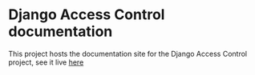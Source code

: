 # Django Access Control documentation

This project hosts the documentation site for the Django Access Control project, see it live [here](https://django-access-control.github.io/docs/userguide/)
